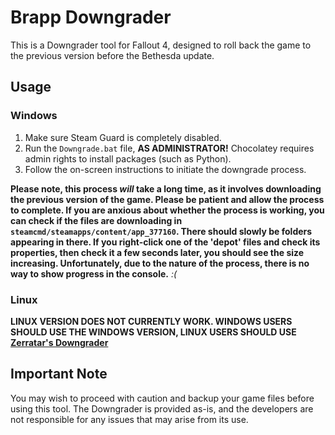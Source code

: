 # Brapp Downgrader

This is a Downgrader tool for Fallout 4, designed to roll back the game to the previous version before the Bethesda update. 

## Usage

### Windows

1. Make sure Steam Guard is completely disabled.
2. Run the `Downgrade.bat` file, **AS ADMINISTRATOR!** Chocolatey requires admin rights to install packages (such as Python).
3. Follow the on-screen instructions to initiate the downgrade process.

**Please note, this process *will* take a long time, as it involves downloading the previous version of the game. Please be patient and allow the process to complete. If you are anxious about whether the process is working, you can check if the files are downloading in `steamcmd/steamapps/content/app_377160`. There should slowly be folders appearing in there. If you right-click one of the 'depot' files and check its properties, then check it a few seconds later, you should see the size increasing. Unfortunately, due to the nature of the process, there is no way to show progress in the console.** *:(*

### Linux

**LINUX VERSION DOES NOT CURRENTLY WORK. WINDOWS USERS SHOULD USE THE WINDOWS VERSION, LINUX USERS SHOULD USE [Zerratar's Downgrader](https://github.com/zerratar/fallout4-downgrader)**

## Important Note
You may wish to proceed with caution and backup your game files before using this tool. The Downgrader is provided as-is, and the developers are not responsible for any issues that may arise from its use.